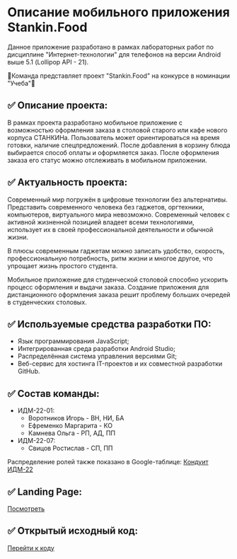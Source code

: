 # Описание мобильного приложения Stankin.Food

Данное приложение разработано в рамках лабораторных работ по дисциплине "Интернет-технологии" для телефонов на версии Android выше 5.1 (Lollipop API - 21).

🥨Команда представляет проект "Stankin.Food" на конкурсе в номинации "Учеба"🥨

## ✅ Описание проекта:

В рамках проекта разработано мобильное приложение с возможностью оформления заказа в столовой старого или кафе нового корпуса СТАНКИНа. Пользователь может ориентироваться на время готовки, наличие спецпредложений. После добавления в корзину блюда выбирается способ оплаты и оформляется заказ. После оформления заказа его статус можно отслеживать в мобильном приложении.

## ✅ Актуальность проекта:

Современный мир погружён в цифровые технологии без альтернативы. Представить современного человека без гаджетов, оргтехники, компьютеров, виртуального мира невозможно. Современный человек с активной жизненной позицией владеет всеми технологиями, использует их в своей профессиональной деятельности и обычной жизни.

В плюсы современным гаджетам можно записать удобство, скорость, профессиональную потребность, ритм жизни и многое другое, что упрощает жизнь простого студента.

Мобильное приложение для студенческой столовой способно ускорить процесс оформления и выдачи заказа. Создание приложения для дистанционного оформления заказа решит проблему больших очередей в студенческих столовых.

## ✅ Используемые средства разработки ПО: 
   * Язык программирования JavaScript;
   * Интегрированная среда разработки Android Studio;
   * Распределённая система управления версиями Git;
   * Веб-сервис для хостинга IT-проектов и их совместной разработки GitHub.

## ✅ Состав команды:

+ ИДМ-22-01:
   * Воротников Игорь - ВН, НИ, БА
   * Ефременко Маргарита - КО
   * Камнева Ольга - РП, АД, ПП
+ ИДМ-22-07:
   * Свицов Ростислав - СП, ПП

Распределение ролей также показано в Google-таблице:
[Кондуит ИДМ-22](https://docs.google.com/spreadsheets/d/1ypxgDUpNsaAK5PH90dTfGKdtDnWaeEDWfupEbDokN6A/edit?usp=sharing)


## ✅ Landing Page: 
[Посмотреть](https://kamneva.github.io/StankinFood/)

## ✅ Открытый исходный код: 
[Перейти к коду](https://github.com/kamneva/StankinFood/tree/code)
